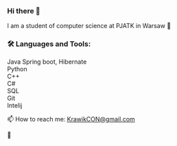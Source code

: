 ### Hi there 👋

I am a student of computer science at PJATK in Warsaw 🚀

### 🛠️ Languages and Tools:

Java 
  Spring boot, Hibernate  
Python  
C++  
C#  
SQL  
Git  
Intelij  
 

📫 How to reach me: KrawikCON@gmail.com

👋
